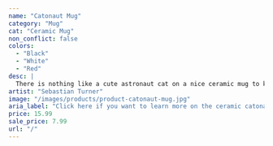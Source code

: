 ```yaml
---
name: "Catonaut Mug"
category: "Mug"
cat: "Ceramic Mug"
non_conflict: false
colors:
  - "Black"
  - "White"
  - "Red"
desc: |
  There is nothing like a cute astronaut cat on a nice ceramic mug to keep you warm in the cold dead of space.
artist: "Sebastian Turner"
image: "/images/products/product-catonaut-mug.jpg"
aria_label: "Click here if you want to learn more on the ceramic catonaut mug."
price: 15.99
sale_price: 7.99
url: "/"
---
```

